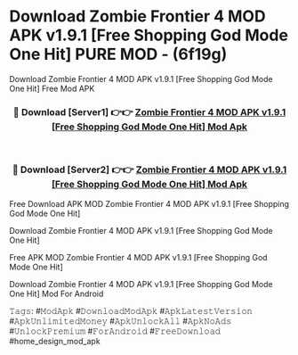 # Download Zombie Frontier 4 MOD APK v1.9.1 [Free Shopping God Mode One Hit] PURE MOD - (6f19g)
Download Zombie Frontier 4 MOD APK v1.9.1 [Free Shopping God Mode One Hit] Free Mod APK

<div align="center">
<h3>🔴 Download [Server1] 👉👉 <a href="https://apk-comot.site?title=Zombie_Frontier_4_MOD_APK_v1.9.1_[Free_Shopping_God_Mode_One_Hit]">Zombie Frontier 4 MOD APK v1.9.1 [Free Shopping God Mode One Hit] Mod Apk</a></h3><br>

<h3>🔴 Download [Server2] 👉👉 <a href="https://apk-comot.site?title=Zombie_Frontier_4_MOD_APK_v1.9.1_[Free_Shopping_God_Mode_One_Hit]">Zombie Frontier 4 MOD APK v1.9.1 [Free Shopping God Mode One Hit] Mod Apk</a></h3>
</div>


Free Download APK MOD Zombie Frontier 4 MOD APK v1.9.1 [Free Shopping God Mode One Hit]

Download Zombie Frontier 4 MOD APK v1.9.1 [Free Shopping God Mode One Hit] 

Free APK MOD Zombie Frontier 4 MOD APK v1.9.1 [Free Shopping God Mode One Hit] 

Download Zombie Frontier 4 MOD APK v1.9.1 [Free Shopping God Mode One Hit] Mod For Android

𝚃𝚊𝚐𝚜: #𝙼𝚘𝚍𝙰𝚙𝚔 #𝙳𝚘𝚠𝚗𝚕𝚘𝚊𝚍𝙼𝚘𝚍𝙰𝚙𝚔 #𝙰𝚙𝚔𝙻𝚊𝚝𝚎𝚜𝚝𝚅𝚎𝚛𝚜𝚒𝚘𝚗 #𝙰𝚙𝚔𝚄𝚗𝚕𝚒𝚖𝚒𝚝𝚎𝚍𝙼𝚘𝚗𝚎𝚢 #𝙰𝚙𝚔𝚄𝚗𝚕𝚘𝚌𝚔𝙰𝚕𝚕 #𝙰𝚙𝚔𝙽𝚘𝙰𝚍𝚜 #𝚄𝚗𝚕𝚘𝚌𝚔𝙿𝚛𝚎𝚖𝚒𝚞𝚖 #𝙵𝚘𝚛𝙰𝚗𝚍𝚛𝚘𝚒𝚍 #𝙵𝚛𝚎𝚎𝙳𝚘𝚠𝚗𝚕𝚘𝚊𝚍 #home_design_mod_apk